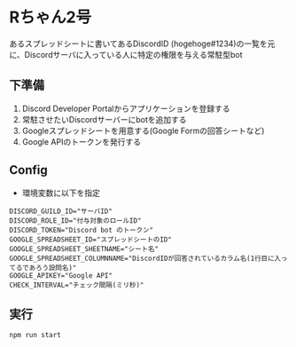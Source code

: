 # Rちゃん2号

あるスプレッドシートに書いてあるDiscordID (hogehoge#1234)の一覧を元に、Discordサーバに入っている人に特定の権限を与える常駐型bot

## 下準備
1. Discord Developer Portalからアプリケーションを登録する
2. 常駐させたいDiscordサーバーにbotを追加する
3. Googleスプレッドシートを用意する(Google Formの回答シートなど)
4. Google APIのトークンを発行する

## Config
- 環境変数に以下を指定

```
DISCORD_GUILD_ID="サーバID"
DISCORD_ROLE_ID="付与対象のロールID"
DISCORD_TOKEN="Discord bot のトークン"
GOOGLE_SPREADSHEET_ID="スプレッドシートのID"
GOOGLE_SPREADSHEET_SHEETNAME="シート名"
GOOGLE_SPREADSHEET_COLUMNNAME="DiscordIDが回答されているカラム名(1行目に入ってるであろう設問名)"
GOOGLE_APIKEY="Google API"
CHECK_INTERVAL="チェック間隔(ミリ秒)"
```

## 実行

```bash
npm run start
```
